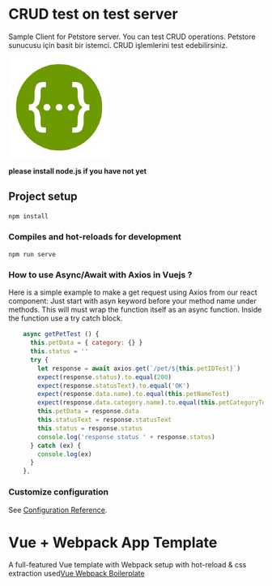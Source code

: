 # CRUD test on test server
Sample Client for Petstore server. You can test CRUD operations.
Petstore sunucusu için basit bir istemci. CRUD işlemlerini test edebilirsiniz.
<p>
<img src="src/assets/img/logo.png"/>
</p>

**please install node.js if you have not yet**

## Project setup
```
npm install
```

### Compiles and hot-reloads for development
```
npm run serve
```

### How to use Async/Await with Axios in Vuejs ?

Here is a simple example to make a get request using Axios from our react component:
Just start with asyn keyword before your method name under methods.
This will must wrap the function itself as an async function.
Inside the function use a try catch block.

```javascript
    async getPetTest () {
      this.petData = { category: {} }
      this.status = ''
      try {
        let response = await axios.get(`/pet/${this.petIDTest}`)
        expect(response.status).to.equal(200)
        expect(response.statusText).to.equal('OK')
        expect(response.data.name).to.equal(this.petNameTest)
        expect(response.data.category.name).to.equal(this.petCategoryTest)
        this.petData = response.data
        this.statusText = response.statusText
        this.status = response.status
        console.log('response status ' + response.status)
      } catch (ex) {
        console.log(ex)
      }
    },
```

### Customize configuration
See [Configuration Reference](https://cli.vuejs.org/config/).

# Vue + Webpack App Template

A full-featured Vue template with Webpack setup with hot-reload & css extraction used[Vue Webpack Boilerplate](https://github.com/pvtallulah/base-vue-f7v2-template)
